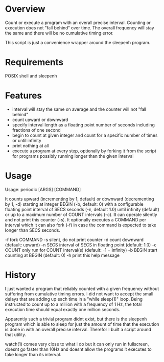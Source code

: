 Overview
========

Count or execute a program with an overall precise interval. Counting or
execution does not "fall behind" over time. The overall frequency will stay the
same and there will be no cumulative timing error.

This script is just a convenience wrapper around the sleepenh program.

Requirements
============

POSIX shell and sleepenh

Features
========

 * interval will stay the same on average and the counter will not "fall behind"
 * count upward or downward
 * specify interval length as a floating point number of seconds including fractions of one second
 * begin to count at given integer and count for a specific number of times or until infinity
 * print nothing at all
 * execute a program at every step, optionally by forking it from the script for programs possibly running longer than the given interval

Usage
=====

Usage: periodic [ARGS] [COMMAND]

It counts upward (incrementing by 1, default) or downward (decrementing by 1,
-d) starting at integer BEGIN (-b, default: 0) with a configurable floating
point interval of SECS seconds (-n, default 1.0) until infinity (default) or up
to a maximum number of COUNT intervals (-c). It can operate silently and not
print this counter (-s). It optionally executes a COMMAND per interval which it
can also fork (-f) in case the command is expected to take longer than SECS
seconds.

  -f       fork COMMAND
  -s       silent, do not print counter
  -d       count downward (default: upward)
  -n SECS  interval of SECS in floating point (default: 1.0)
  -c COUNT only run for COUNT interval(s) (default: -1 = infinity)
  -b BEGIN start counting at BEGIN (default: 0)
  -h       print this help message

History
=======

I just wanted a program that reliably counted with a given frequency without
suffering from cumulative timing errors. I did not want to accept the small
delays that are adding up each time in a "while sleep(1)" loop. Being
instructed to count up to a million with a frequency of 1 Hz, the total
execution time should equal exactly one million seconds.

Apparently such a trivial program didnt exist, but there is the sleepenh
program which is able to sleep for just the amount of time that the execution
is done in with an overall precise interval. Therefor I built a script around
that utility.

watch(1) comes very close to what I do but it can only run in fullscreen,
doesnt go faster than 10Hz and doesnt allow the programs it executes to take
longer than its interval.
